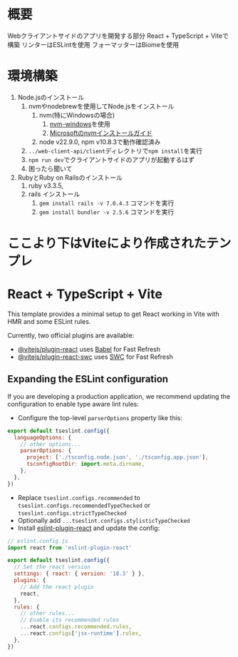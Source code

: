 # 概要
Webクライアントサイドのアプリを開発する部分
React + TypeScript + Viteで構築
リンターはESLintを使用
フォーマッターはBiomeを使用

# 環境構築
1. Node.jsのインストール
   1. nvmやnodebrewを使用してNode.jsをインストール
      1. nvm(特にWindowsの場合)
         1. [nvm-windows](https://github.com/coreybutler/nvm-windows)を使用
         2. [Microsoftのnvmインストールガイド](https://learn.microsoft.com/ja-jp/windows/dev-environment/javascript/nodejs-on-windows)
      2. node v22.9.0, npm v10.8.3で動作確認済み
   2. `../web-client-api/client`ディレクトリで`npm install`を実行
   3. `npm run dev`でクライアントサイドのアプリが起動するはず
   4. 困ったら聞いて
2. RubyとRuby on Railsのインストール
   1. ruby v3.3.5, 
   2. rails インストール
      1. `gem install rails -v 7.0.4.3` コマンドを実行
      2. `gem install bundler -v 2.5.6` コマンドを実行





# ここより下はViteにより作成されたテンプレ
# React + TypeScript + Vite

This template provides a minimal setup to get React working in Vite with HMR and some ESLint rules.

Currently, two official plugins are available:

- [@vitejs/plugin-react](https://github.com/vitejs/vite-plugin-react/blob/main/packages/plugin-react/README.md) uses [Babel](https://babeljs.io/) for Fast Refresh
- [@vitejs/plugin-react-swc](https://github.com/vitejs/vite-plugin-react-swc) uses [SWC](https://swc.rs/) for Fast Refresh

## Expanding the ESLint configuration

If you are developing a production application, we recommend updating the configuration to enable type aware lint rules:

- Configure the top-level `parserOptions` property like this:

```js
export default tseslint.config({
  languageOptions: {
    // other options...
    parserOptions: {
      project: ['./tsconfig.node.json', './tsconfig.app.json'],
      tsconfigRootDir: import.meta.dirname,
    },
  },
})
```

- Replace `tseslint.configs.recommended` to `tseslint.configs.recommendedTypeChecked` or `tseslint.configs.strictTypeChecked`
- Optionally add `...tseslint.configs.stylisticTypeChecked`
- Install [eslint-plugin-react](https://github.com/jsx-eslint/eslint-plugin-react) and update the config:

```js
// eslint.config.js
import react from 'eslint-plugin-react'

export default tseslint.config({
  // Set the react version
  settings: { react: { version: '18.3' } },
  plugins: {
    // Add the react plugin
    react,
  },
  rules: {
    // other rules...
    // Enable its recommended rules
    ...react.configs.recommended.rules,
    ...react.configs['jsx-runtime'].rules,
  },
})
```
